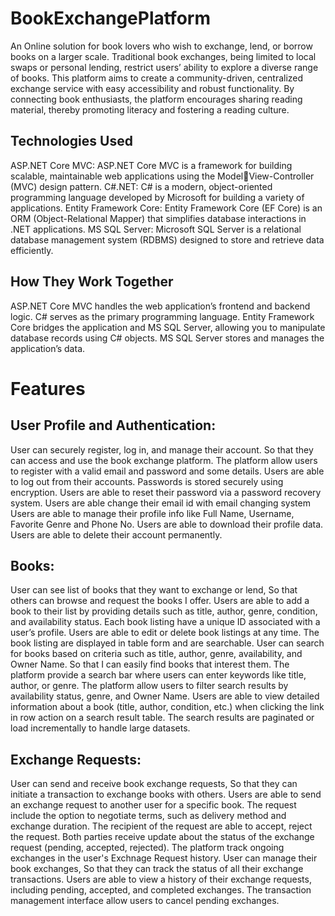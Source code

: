 # BookExchangePlatform
 An Online solution for book lovers who wish to exchange, lend, or borrow books on a larger scale. Traditional book exchanges, being limited to local swaps or personal lending, restrict users’ ability to explore a diverse range of books. This platform aims to create a community-driven, centralized exchange service with easy accessibility and robust functionality. By connecting book enthusiasts, the platform encourages sharing reading material, thereby promoting literacy and fostering a reading culture.

## Technologies Used
ASP.NET Core MVC: ASP.NET Core MVC is a framework for building scalable, maintainable web applications using the Model￾View-Controller (MVC) design pattern.
C#.NET: C# is a modern, object-oriented programming language developed by Microsoft for building a variety of applications.
Entity Framework Core: Entity Framework Core (EF Core) is an ORM (Object-Relational Mapper) that simplifies database interactions in .NET applications.
MS SQL Server: Microsoft SQL Server is a relational database management system (RDBMS) designed to store and retrieve data efficiently.

## How They Work Together
ASP.NET Core MVC handles the web application’s frontend and backend logic.
C# serves as the primary programming language.
Entity Framework Core bridges the application and MS SQL Server, allowing you to manipulate database records using C# objects.
MS SQL Server stores and manages the application’s data.

# Features
## User Profile and Authentication:
User can securely register, log in, and manage their account. So that they can access and use the book exchange platform.
The platform allow users to register with a valid email and password and some details.
Users are able to log out from their accounts.
Passwords is stored securely using encryption.
Users are able to reset their password via a password recovery system.
Users are able change their email id with email changing system
Users are able to manage their profile info like Full Name, Username, Favorite Genre and Phone No.
Users are able to download their profile data.
Users are able to delete their account permanently.

## Books:
User can see list of books that they want to exchange or lend, So that others can browse and request the books I offer.
Users are able to add a book to their list by providing details such as title, author, genre, condition, and availability status.
Each book listing have a unique ID associated with a user’s profile.
Users are able to edit or delete book listings at any time.
The book listing are displayed in table form and are searchable.
User can search for books based on criteria such as title, author, genre, availability, and Owner Name. So that I can easily find books that interest them. 
The platform provide a search bar where users can enter keywords like title, author, or genre.
The platform allow users to filter search results by availability status, genre, and Owner Name.
Users are able to view detailed information about a book (title, author, condition, etc.) when clicking the link in row action on a search result table.
The search results are paginated or load incrementally to handle large datasets.

## Exchange Requests:
User can send and receive book exchange requests, So that they can initiate a transaction to exchange books with others.
Users are able to send an exchange request to another user for a specific book.
The request include the option to negotiate terms, such as delivery method and exchange duration.
The recipient of the request are able to accept, reject the request.
Both parties receive update about the status of the exchange request (pending, accepted, rejected).
The platform track ongoing exchanges in the user's Exchnage Request history.
User can manage their book exchanges, So that they can track the status of all their exchange transactions.
Users are able to view a history of their exchange requests, including pending, accepted, and completed exchanges. 
The transaction management interface allow users to cancel pending exchanges.



